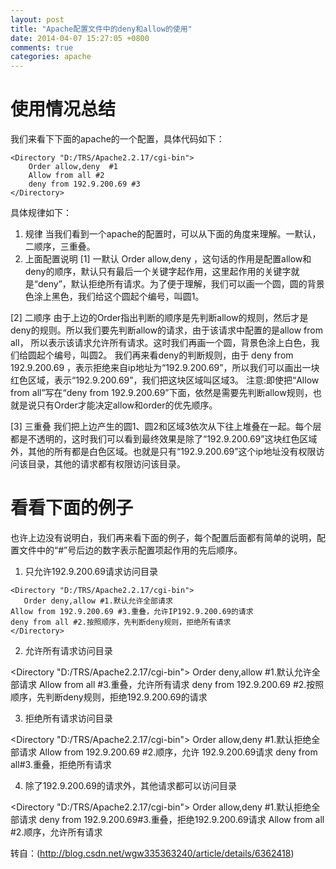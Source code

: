 ```yaml
---
layout: post
title: "Apache配置文件中的deny和allow的使用"
date: 2014-04-07 15:27:05 +0800
comments: true
categories: apache
---
```

# 使用情况总结

我们来看下下面的apache的一个配置，具体代码如下：
 
```
<Directory "D:/TRS/Apache2.2.17/cgi-bin">
    Order allow,deny  #1
    Allow from all #2
    deny from 192.9.200.69 #3
</Directory>
```

具体规律如下：
1.  规律
当我们看到一个apache的配置时，可以从下面的角度来理解。一默认，二顺序，三重叠。
2.  上面配置说明
[1] 一默认
Order allow,deny ，这句话的作用是配置allow和deny的顺序，默认只有最后一个关键字起作用，这里起作用的关键字就是“deny”，默认拒绝所有请求。为了便于理解，我们可以画一个圆，圆的背景色涂上黑色，我们给这个圆起个编号，叫圆1。

[2] 二顺序
由于上边的Order指出判断的顺序是先判断allow的规则，然后才是deny的规则。所以我们要先判断allow的请求，由于该请求中配置的是allow from all，
所以表示该请求允许所有请求。这时我们再画一个圆，背景色涂上白色，我们给圆起个编号，叫圆2。
我们再来看deny的判断规则，由于 deny from 192.9.200.69 ，表示拒绝来自ip地址为“192.9.200.69”，所以我们可以画出一块红色区域，表示“192.9.200.69”，我们把这块区域叫区域3。
注意:即使把“Allow from all”写在“deny from 192.9.200.69”下面，依然是需要先判断allow规则，也就是说只有Order才能决定allow和order的优先顺序。

[3] 三重叠
我们把上边产生的圆1、圆2和区域3依次从下往上堆叠在一起。每个层都是不透明的，这时我们可以看到最终效果是除了“192.9.200.69”这块红色区域外，其他的所有都是白色区域。也就是只有“192.9.200.69”这个ip地址没有权限访问该目录，其他的请求都有权限访问该目录。

# 看看下面的例子

也许上边没有说明白，我们再来看下面的例子，每个配置后面都有简单的说明，配置文件中的“#”号后边的数字表示配置项起作用的先后顺序。

1.  只允许192.9.200.69请求访问目录
 
```linenos:false mark:3
<Directory "D:/TRS/Apache2.2.17/cgi-bin">
   Order deny,allow #1.默认允许全部请求
Allow from 192.9.200.69 #3.重叠，允许IP192.9.200.69的请求
deny from all #2.按照顺序，先判断deny规则，拒绝所有请求
</Directory>
```
 
 
2.  允许所有请求访问目录
 
<Directory "D:/TRS/Apache2.2.17/cgi-bin">
Order deny,allow #1.默认允许全部请求
Allow from all #3.重叠，允许所有请求
deny from 192.9.200.69 #2.按照顺序，先判断deny规则，拒绝192.9.200.69的请求
</Directory>
 
 
3.  拒绝所有请求访问目录
 
<Directory "D:/TRS/Apache2.2.17/cgi-bin">
Order allow,deny #1.默认拒绝全部请求
Allow from 192.9.200.69 #2.顺序，允许 192.9.200.69请求
deny from  all#3.重叠，拒绝所有请求
</Directory>
 
 
4.  除了192.9.200.69的请求外，其他请求都可以访问目录
 
<Directory "D:/TRS/Apache2.2.17/cgi-bin">
Order allow,deny #1.默认拒绝全部请求
deny from  192.9.200.69#3.重叠，拒绝192.9.200.69请求
Allow from all #2.顺序，允许所有请求
</Directory>
 
转自：(http://blog.csdn.net/wgw335363240/article/details/6362418)
